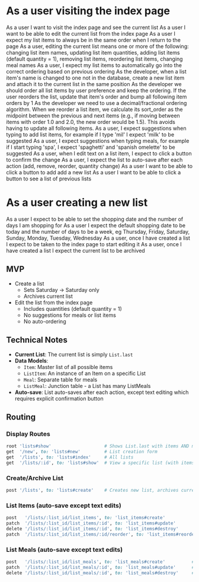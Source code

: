 # As a user visiting the index page
As a user I want to visit the index page and see the current list
As a user I want to be able to edit the current list from the index page 
As a user I expect my list items to always be in the same order when I return to the page
As a user, editing the current list means one or more of the following: changing list item names, updating list item quantities, adding list items (default quantity = 1), removing list items, reordering list items, changing meal names
As a user, I expect my list items to automatically go into the correct ordering based on previous ordering
As the developer, when a list item's name is changed to one not in the database, create a new list item and attach it to the current list in the same position
As the developer we should order all list items by user preference and keep the ordering. If the user reorders the list, update that item's order and bump all following item orders by 1
As the developer we need to use a decimal/fractional ordering algorithm. When we reorder a list item, we calculate its sort_order as the midpoint between the previous and next items (e.g., if moving between items with order 1.0 and 2.0, the new order would be 1.5). This avoids having to update all following items.
As a user, I expect suggestions when typing to add list items, for example if I type 'mil' I expect 'milk' to be suggested
As a user, I expect suggestions when typing meals, for example if I start typing 'spa', I expect 'spaghetti' and 'spanish omelette' to be suggested
As a user, when I edit text on a list item, I expect to click a button to confirm the change
As a user, I expect the list to auto-save after each action (add, remove, reorder, quantity change)
As a user I want to be able to click a button to add add a new list
As a user I want to be able to click a button to see a list of previous lists

# As a user creating a new list
As a user I expect to be able to set the shopping date and the number of days I am shopping for
As a user I expect the default shopping date to be today and the number of days to be a week, eg Thursday, Friday, Saturday, Sunday, Monday, Tuesday, Wednesday
As a user, once I have created a list I expect to be taken to the index page to start editing it
As a user, once I have created a list I expect the current list to be archived

## MVP
- Create a list
    - Sets Saturday -> Saturday only
    - Archives current list
- Edit the list from the index page
    - Includes quantities (default quantity = 1)
    - No suggestions for meals or list items
    - No auto-ordering

## Technical Notes
- **Current List**: The current list is simply `List.last`
- **Data Models**:
  - `Item`: Master list of all possible items
  - `ListItem`: An instance of an Item on a specific List
  - `Meal`: Separate table for meals
  - `ListMeal`: Junction table - a List has many ListMeals
- **Auto-save**: List auto-saves after each action, except text editing which requires explicit confirmation button

## Routing

### Display Routes
```ruby
root 'lists#show'                    # Shows List.last with items AND meals
get  '/new', to: 'lists#new'         # List creation form
get  '/lists', to: 'lists#index'     # All lists
get  '/lists/:id', to: 'lists#show'  # View a specific list (with items and meals)
```

### Create/Archive List
```ruby
post '/lists', to: 'lists#create'    # Creates new list, archives current
```

### List Items (auto-save except text edits)
```ruby
post   '/lists/:list_id/list_items', to: 'list_items#create'           # Add item (auto-save)
patch  '/lists/:list_id/list_items/:id', to: 'list_items#update'       # Update name (confirm button) or quantity (auto-save)
delete '/lists/:list_id/list_items/:id', to: 'list_items#destroy'      # Remove item (auto-save)
patch  '/lists/:list_id/list_items/:id/reorder', to: 'list_items#reorder'  # Reorder item (auto-save, post-MVP)
```

### List Meals (auto-save except text edits)
```ruby
post   '/lists/:list_id/list_meals', to: 'list_meals#create'          # Add meal (auto-save)
patch  '/lists/:list_id/list_meals/:id', to: 'list_meals#update'      # Update meal name (confirm button)
delete '/lists/:list_id/list_meals/:id', to: 'list_meals#destroy'     # Remove meal (auto-save)
```
